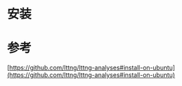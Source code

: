 # 安装

# 参考

[https://github.com/lttng/lttng-analyses#install-on-ubuntu](https://github.com/lttng/lttng-analyses#install-on-ubuntu)
